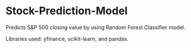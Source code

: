 # Stock-Prediction-Model

Predicts S&P 500 closing value by using Random Forest Classifier model. 

Libraries used: yfinance, scikit-learn, and pandas. 
